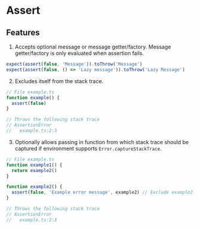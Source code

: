 # Assert

## Features

1. Accepts optional message or message getter/factory. Message getter/factory is only evaluated when assertion fails.
```ts
expect(assert(false, 'Message')).toThrow('Message')
expect(assert(false, () => 'Lazy message')).toThrow('Lazy Message')
```

2. Excludes itself from the stack trace.
```ts
// File example.ts
function example() {
  assert(false)
}

// Throws the following stack trace
// AssertionError
//   example.ts:2:3
```

3. Optionally allows passing in function from which stack trace should be captured if environment supports `Error.captureStackTrace`.
```ts
// File example.ts
function example1() {
  return example2()
}

function example2() {
  assert(false, 'Example error message', example2) // Exclude example2 from stack trace
}

// Throws the following stack trace
// AssertionError
//   example.ts:2:3
```